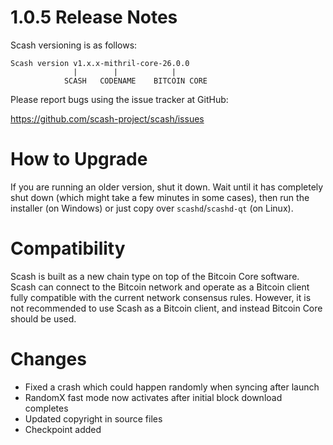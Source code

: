 1.0.5 Release Notes
===================

Scash versioning is as follows:
```
Scash version v1.x.x-mithril-core-26.0.0 
              |        |            |
            SCASH   CODENAME    BITCOIN CORE
```

Please report bugs using the issue tracker at GitHub:

  <https://github.com/scash-project/scash/issues>

How to Upgrade
==============

If you are running an older version, shut it down. Wait until it has completely
shut down (which might take a few minutes in some cases), then run the
installer (on Windows) or just copy over `scashd`/`scashd-qt` (on Linux).

Compatibility
=============

Scash is built as a new chain type on top of the Bitcoin Core software. Scash
can connect to the Bitcoin network and operate as a Bitcoin client fully compatible
with the current network consensus rules. However, it is not recommended to use Scash
as a Bitcoin client, and instead Bitcoin Core should be used.

Changes
=======

- Fixed a crash which could happen randomly when syncing after launch
- RandomX fast mode now activates after initial block download completes
- Updated copyright in source files
- Checkpoint added
